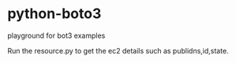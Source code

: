 # python-boto3
playground for bot3 examples

Run the resource.py to get the ec2 details such as publidns,id,state.
